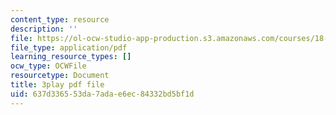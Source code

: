 ```yaml
---
content_type: resource
description: ''
file: https://ol-ocw-studio-app-production.s3.amazonaws.com/courses/18-06sc-linear-algebra-fall-2011/637d336553da7adae6ec84332bd5bf1d_J7DzL2_Na80.pdf
file_type: application/pdf
learning_resource_types: []
ocw_type: OCWFile
resourcetype: Document
title: 3play pdf file
uid: 637d3365-53da-7ada-e6ec-84332bd5bf1d
---
```

